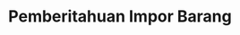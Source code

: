 ---
id: 103
title: Pemberitahuan Impor Barang
fitur : lainlain
createdTime : 12/01/2020
modifiedTime : 12/01/2020
topik: DJBC
color: ffd33d
img: bc.jpeg
---